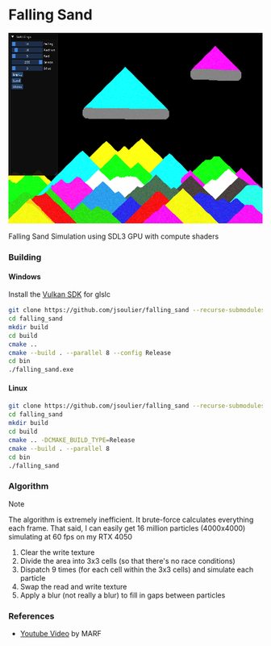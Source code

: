 # Falling Sand

![](image.png)

Falling Sand Simulation using SDL3 GPU with compute shaders

### Building

#### Windows

Install the [Vulkan SDK](https://www.lunarg.com/vulkan-sdk/) for glslc

```bash
git clone https://github.com/jsoulier/falling_sand --recurse-submodules
cd falling_sand
mkdir build
cd build
cmake ..
cmake --build . --parallel 8 --config Release
cd bin
./falling_sand.exe
```

#### Linux

```bash
git clone https://github.com/jsoulier/falling_sand --recurse-submodules
cd falling_sand
mkdir build
cd build
cmake .. -DCMAKE_BUILD_TYPE=Release
cmake --build . --parallel 8
cd bin
./falling_sand
```

### Algorithm

> [!NOTE]
> The algorithm is extremely inefficient. It brute-force calculates everything each frame.
> That said, I can easily get 16 million particles (4000x4000) simulating at 60 fps on my RTX 4050

1. Clear the write texture
2. Divide the area into 3x3 cells (so that there's no race conditions)
3. Dispatch 9 times (for each cell within the 3x3 cells) and simulate each particle
4. Swap the read and write texture
5. Apply a blur (not really a blur) to fill in gaps between particles

### References

- [Youtube Video](https://www.youtube.com/watch?v=5Ka3tbbT-9E&t=810s) by MARF